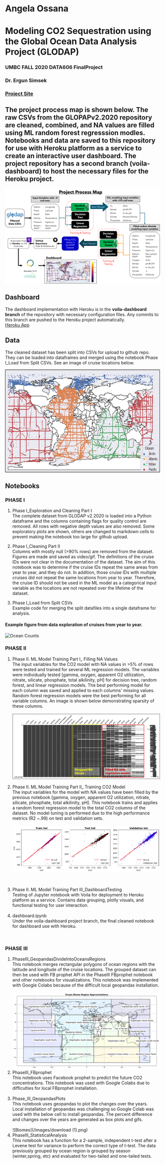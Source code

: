 # Angela Ossana
# Modeling CO2 Sequestration using the Global Ocean Data Analysis Project (GLODAP)
### UMBC FALL 2020 DATA606 FinalProject
### Dr. Ergun Simsek 
### [Project Site ](https://sites.google.com/s/14-zXY-tR-4ddTR09NcwHH0VdedwqjA0Q/p/1mnouXuUqS3ud_088LqPGmpKfiSUgTiD3/edit?ths=true)

## The project process map is shown below. The raw CSVs from the GLOPAPv2.2020 repository are cleaned, combined, and NA values are filled using ML random forest regresssion modles. Notebooks and data are saved to this repository for use with Heroku platform as a service to create an interactive user dashboard. The project repository has a second branch (voila-dashboard) to host the necessary files for the Heroku project. 

![Ocean Counts](/images/ProjectMap.png)

## Dashboard 

The dashboard implementation with Heroku is in the __voila-dashboard branch__ of the repository with necessary configuration files. Any commits to this branch are pushed to the Heroku project automatically. <br> [Heroku App](https://ossana-angela-capstone606.herokuapp.com/)
## Data
The cleaned dataset has been split into CSVs for upload to github repo. They can be loaded into dataframes and merged using the notebook Phase I_Load from Split CSVs. See an image of cruise locations below.  

<p align="center">
  <img width="666" height="334" src="https://github.com/ossana1/DATA606_FinalProject/blob/master/images/OceanRegion.png?raw=true">
</p>

## Notebooks 
### PHASE I
1. Phase I_Exploration and Cleaning Part I <br>
The complete dataset from GLODAP v2.2020 is loaded into a Python dataframe and the columns containing flags for quality control are removed. All rows with negative depth values are also removed. Some exploratory plots are shown, others are changed to markdown cells to prevent making the notebook too large for github upload. <br>

2. Phase I_Cleaning Part II<br>
Columns with mostly null (>90% rows) are removed from the dataset. Figures are made and saved as video/gif. The definitions of the cruise IDs were not clear in the documentation of the dataset. The aim of this notebook was to determine if the cruise IDs repeat the same areas from year to year, and they do not. In addition, those cruise IDs with multiple cruises did not repeat the same locations from year to year. Therefore, the cruise ID should not be used in the ML model as a categorical input variable as the locations are not repeated over the lifetime of the dataset. <br>

3. Phase I_Load from Split CSVs <br>
Example code for merging the split datafiles into a single dataframe for analysis. 

#### Example figure from data exploration of cruises from year to year. 
![Ocean Counts](/images/yearCruises.gif)

### PHASE II
1. Phase II. ML Model Training Part I_ Filling NA Values <br>
The input variables for the CO2 model with NA values in >5% of rows were tested and trained for several ML regression models. The variables were individually tested [gamma, oxygen, apparent O2 utilization, nitrate, silicate, phosphate, total alkilinity, pH] for decision tree, random forest, and linear regression models. The best performing model for each column was saved and applied to each columns' missing values. Random forest regression models were the best performing for all variable columns. An image is shown below demonstrating sparsity of these columns. <br> <br>
![Map](/images/msnolabel.png)<br>

2. Phase II. ML Model Training Part II_ Training CO2 Model<br>
The input variables for the model with NA values have been filled by the previous notebook [gamma, oxygen, apparent O2 utilization, nitrate, silicate, phosphate, total alkilinity, pH]. This notebook trains and applies a random forest regression model to the total CO2 columns of the dataset. No model tuning is performed due to the high performance metrics (R2 ~.99) on test and validation sets. <br> <br>
![Map](/images/MLperformance.png)
<br>

3. Phase II. ML Model Training Part III_DashboardTesting <br>
Testing of Jupyter notebook with Voila for deployment to Heroku platform as a service. Contains data grouping, plotly visuals, and functional testing for user interaction. <br><br>
4. dashboard.ipynb<br>
Under the voila-dashboard project branch, the final cleaned notebook for dashboard use with Heroku. 
<br>

### PHASE III
1. PhaseIII_GeopandasDivideIntoOceansRegions <br>
This notebook merges rectangular polygons of ocean regions with the latitude and longitude of the cruise locations. The grouped dataset can then be used with FB prophet API in the PhaseIII FBprophet notebook and other notebooks for visualizations. This notebook was implemented with Google Colabs because of the difficult local geopandas installation.
<br><br>
![Biomes](/images/biomes.png)
2. PhaseIII_FBprophet <br> 
This notebook uses Facebook prophet to predict the future CO2 concentrations. This notebook was used with Google Colabs due to difficulties for local FBprophet installation.
<br><br>
3. Phase_III_GeopandasPlots <br> 
This notebook uses geopandas to plot the changes over the years. Local installation of geopandas was challenging so Google Colab was used with the below cell to install geopandas. The percent difference and changes over the years are generated as box plots and gifs. <br><br>
![Biomes](/images/download (1).png)
4. PhaseIII_StatisticalAnalysis <br> 
This notebook has a function for a 2-sample, independent t-test after a Levene test for variance to perform the correct type of t-test. The data previously grouped by ocean region is grouped by season (winter,spring, etc) and evaluated for two-tailed and one-tailed tests. <br><br>

